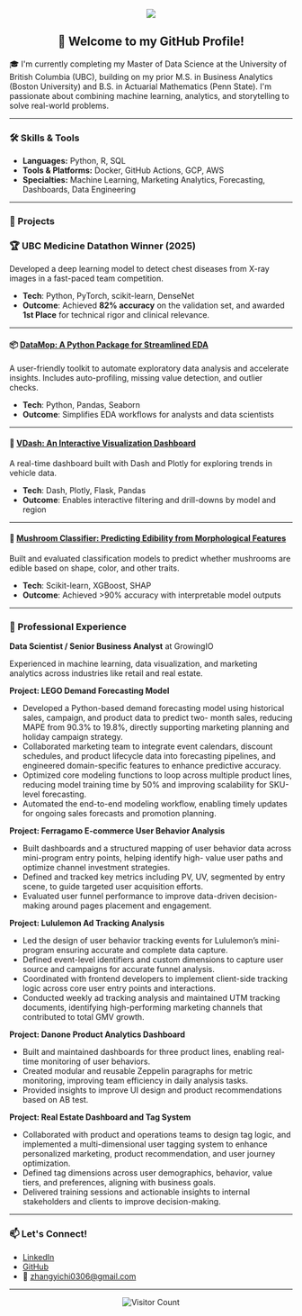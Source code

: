 <!-- Profile Header -->
<p align="center">
  <img src="https://capsule-render.vercel.app/api?text=Hi%20I'm%20Essie%20Zhang!&animation=fadeIn&type=waving&color=gradient&height=100"/>
</p>

<!-- Introduction -->
<h2 align="center">👋 Welcome to my GitHub Profile!</h2>

🎓 I'm currently completing my Master of Data Science at the University of British Columbia (UBC), building on my prior M.S. in Business Analytics (Boston University) and B.S. in Actuarial Mathematics (Penn State). I'm passionate about combining machine learning, analytics, and storytelling to solve real-world problems.


---

<!-- Skills -->
### 🛠️ Skills & Tools

- **Languages:** Python, R, SQL
- **Tools & Platforms:** Docker, GitHub Actions, GCP, AWS
- **Specialties:** Machine Learning, Marketing Analytics, Forecasting, Dashboards, Data Engineering

---

<!-- Projects -->
### 🚀 Projects

### 🏆 UBC Medicine Datathon Winner (2025)
Developed a deep learning model to detect chest diseases from X-ray images in a fast-paced team competition.

- **Tech**: Python, PyTorch, scikit-learn, DenseNet
- **Outcome**: Achieved **82% accuracy** on the validation set, and awarded **1st Place** for technical rigor and clinical relevance.

---

#### 📦 [DataMop: A Python Package for Streamlined EDA](https://github.com/y1chi-z/datamop)
A user-friendly toolkit to automate exploratory data analysis and accelerate insights. Includes auto-profiling, missing value detection, and outlier checks.

- **Tech**: Python, Pandas, Seaborn
- **Outcome**: Simplifies EDA workflows for analysts and data scientists

---

#### 🚗 [VDash: An Interactive Visualization Dashboard](https://github.com/y1chi-z/vdash)
A real-time dashboard built with Dash and Plotly for exploring trends in vehicle data.

- **Tech**: Dash, Plotly, Flask, Pandas
- **Outcome**: Enables interactive filtering and drill-downs by model and region

---

#### 🍄 [Mushroom Classifier: Predicting Edibility from Morphological Features](https://github.com/y1chi-z/mushroom-classifier)
Built and evaluated classification models to predict whether mushrooms are edible based on shape, color, and other traits.

- **Tech**: Scikit-learn, XGBoost, SHAP
- **Outcome**: Achieved >90% accuracy with interpretable model outputs

---

<!-- Experience -->
### 💼 Professional Experience

**Data Scientist / Senior Business Analyst** at GrowingIO

Experienced in machine learning, data visualization, and marketing analytics across industries like retail and real estate.

**Project: LEGO Demand Forecasting Model**
- Developed a Python-based demand forecasting model using historical sales, campaign, and product data to predict two- month sales, reducing MAPE from 90.3% to 19.8%, directly supporting marketing planning and holiday campaign strategy.
- Collaborated marketing team to integrate event calendars, discount schedules, and product lifecycle data into forecasting pipelines, and engineered domain-specific features to enhance predictive accuracy.
- Optimized core modeling functions to loop across multiple product lines, reducing model training time by 50% and improving scalability for SKU-level forecasting.
- Automated the end-to-end modeling workflow, enabling timely updates for ongoing sales forecasts and promotion planning.

**Project: Ferragamo E-commerce User Behavior Analysis**
- Built dashboards and a structured mapping of user behavior data across mini-program entry points, helping identify high- value user paths and optimize channel investment strategies.
- Defined and tracked key metrics including PV, UV, segmented by entry scene, to guide targeted user acquisition efforts.
- Evaluated user funnel performance to improve data-driven decision-making around pages placement and engagement.

**Project: Lululemon Ad Tracking Analysis**
- Led the design of user behavior tracking events for Lululemon’s mini-program ensuring accurate and complete data capture.
- Defined event-level identifiers and custom dimensions to capture user source and campaigns for accurate funnel analysis.
- Coordinated with frontend developers to implement client-side tracking logic across core user entry points and interactions.
- Conducted weekly ad tracking analysis and maintained UTM tracking documents, identifying high-performing marketing channels that contributed to total GMV growth.

**Project: Danone Product Analytics Dashboard**
- Built and maintained dashboards for three product lines, enabling real-time monitoring of user behaviors.
- Created modular and reusable Zeppelin paragraphs for metric monitoring, improving team efficiency in daily analysis tasks. 
- Provided insights to improve UI design and product recommendations based on AB test.

**Project: Real Estate Dashboard and Tag System**
- Collaborated with product and operations teams to design tag logic, and implemented a multi-dimensional user tagging system to enhance personalized marketing, product recommendation, and user journey optimization.
- Defined tag dimensions across user demographics, behavior, value tiers, and preferences, aligning with business goals.
- Delivered training sessions and actionable insights to internal stakeholders and clients to improve decision-making.


---

<!-- Contact -->
### 📫 Let's Connect!

- [LinkedIn](https://www.linkedin.com/in/yichi-z/)
- [GitHub](https://github.com/y1chi-z)
- 📧 zhangyichi0306@gmail.com

---

<!-- Visitor Count -->
<p align="center">
  <img src="https://komarev.com/ghpvc/?username=y1chi-z&style=flat-square" alt="Visitor Count" />
</p>